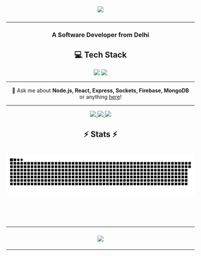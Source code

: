 <h1 align="center">
    <img src="https://readme-typing-svg.herokuapp.com/?color=F7F7F7&font=Righteous&size=35&center=true&vCenter=true&width=500&height=70&duration=4000&lines=Hi+There!+%F0%9F%91%8B;+I%27m+Vatsal;" />
</h1>
<hr/>

<h3 align="center">A Software Developer from Delhi</h3>

<div align="center">

<h2>💻 Tech Stack</h2>

<img src="https://skillicons.dev/icons?i=react,bootstrap,mui,html,css,vscode,github,figma,tailwind,git,r" />
    <img src="https://skillicons.dev/icons?i=nodejs,python,javascript,typescript,express,firebase,mongodb,java,nextjs,mysql" /><br>

</div>
<hr/>

<p align="center">
  💬 Ask me about <strong>Node.js, React, Express, Sockets, Firebase, MongoDB</strong><br>
  or anything <a href="https://github.com/vatsalvyas1/vatsalvyas1/issues">here</a>!
</p>


<hr/>

<div align="center"> 
  <a href="mailto:vatsalvyas4@gmail.com">
    <img src="https://img.shields.io/badge/Gmail-333333?style=for-the-badge&logo=gmail&logoColor=red" />
  </a>
  <a href="https://www.linkedin.com/in/vatsal-vyas1/" target="_blank">
    <img src="https://img.shields.io/badge/LinkedIn-0077B5?style=for-the-badge&logo=linkedin&logoColor=white" target="_blank" />
  </a>
  <a href="https://vatsal-vyas.vercel.app/" target="_blank">
     <img src="https://img.shields.io/badge/Portfolio-FF5722?style=for-the-badge&logo=todoist&logoColor=white" target="_blank" /> <!-- sqlite, safari, google-chrome are other good icon options -->
  </a>
</div>


<h2 align="center">⚡ Stats ⚡</h2>
<br>
<div align="center">
<img  src="https://raw.githubusercontent.com/vatsalvyas1/vatsalvyas1/output/github-contribution-grid-snake.svg" alt="contribution graph" />
</div>
<br>


<br/><br/>
<hr/>

<h3 align="center">
    <img src="https://readme-typing-svg.herokuapp.com/?color=F7F7F7&font=Righteous&size=25&center=true&vCenter=true&width=500&height=70&duration=4000&lines=Thanks+for+visiting!+✌️;)">
</h3>

<hr/>

<!-- [![Visitors](https://visitor-badge.laobi.icu/badge?page_id=vatsalvyas1.vatsalvyas1)](https://github.com/vatsalvyas1) -->
